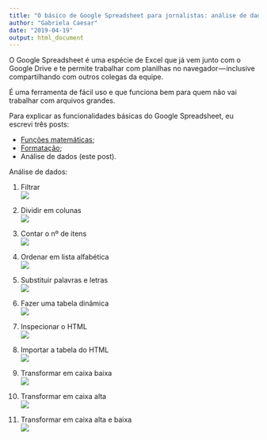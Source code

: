 ```yaml
---
title: "O básico de Google Spreadsheet para jornalistas: análise de dados"
author: "Gabriela Caesar"
date: "2019-04-19"
output: html_document
---
```



O Google Spreadsheet é uma espécie de Excel que já vem junto com o Google Drive e te permite trabalhar com planilhas no navegador — inclusive compartilhando com outros colegas da equipe.   

É uma ferramenta de fácil uso e que funciona bem para quem não vai trabalhar com arquivos grandes.   

Para explicar as funcionalidades básicas do Google Spreadsheet, eu escrevi três posts:   

* [Funções matemáticas](https://medium.com/@gabrielacaesar/o-b%C3%A1sico-de-google-spreadsheet-para-jornalistas-fun%C3%A7%C3%B5es-matem%C3%A1ticas-e3b87e5371d6);   
* [Formatação](https://medium.com/@gabrielacaesar/o-b%C3%A1sico-de-google-spreadsheet-para-jornalistas-formata%C3%A7%C3%A3o-98e2700691b7);   
* Análise de dados (este post).  

Análise de dados:  
1) Filtrar  
![](https://cdn-images-1.medium.com/max/1600/1*HvOK9rekYOGdtG1DRteVuQ.gif)   

2) Dividir em colunas   
![](https://cdn-images-1.medium.com/max/1600/1*6k06kKqOyhstjEkCK3LBLQ.gif)   

3) Contar o nº de itens   
![](https://cdn-images-1.medium.com/max/1600/1*d8hEkWstJJvMkeMJd8X7Pw.gif)   

4) Ordenar em lista alfabética   
![](https://cdn-images-1.medium.com/max/1600/1*d8hEkWstJJvMkeMJd8X7Pw.gif)   

5) Substituir palavras e letras   
![](https://cdn-images-1.medium.com/max/1600/1*LIVv8xBP0bht9yXrwxM1tQ.gif)   

6) Fazer uma tabela dinâmica   
![](https://cdn-images-1.medium.com/max/1600/1*KzAJAEWobKtI1x7Nx7-RAw.gif)   

7) Inspecionar o HTML   
![](https://cdn-images-1.medium.com/max/1600/1*-DBmn3NaqQSXYcii8heDBw.gif)   

8) Importar a tabela do HTML   
![](https://cdn-images-1.medium.com/max/1600/1*DxiEVcgg3o2hV17a3LpeeQ.gif)   

9) Transformar em caixa baixa   
![](https://cdn-images-1.medium.com/max/1600/1*JQWmKr6VRdnngrsc1Z4_iQ.gif)   

10) Transformar em caixa alta   
![](https://cdn-images-1.medium.com/max/1600/1*aNtk8Ma8BDiLVL-_yV58QQ.gif)   

11) Transformar em caixa alta e baixa   
![](https://cdn-images-1.medium.com/max/1600/1*r3-EYJtDSiW89y2IA2Lcng.gif)   
